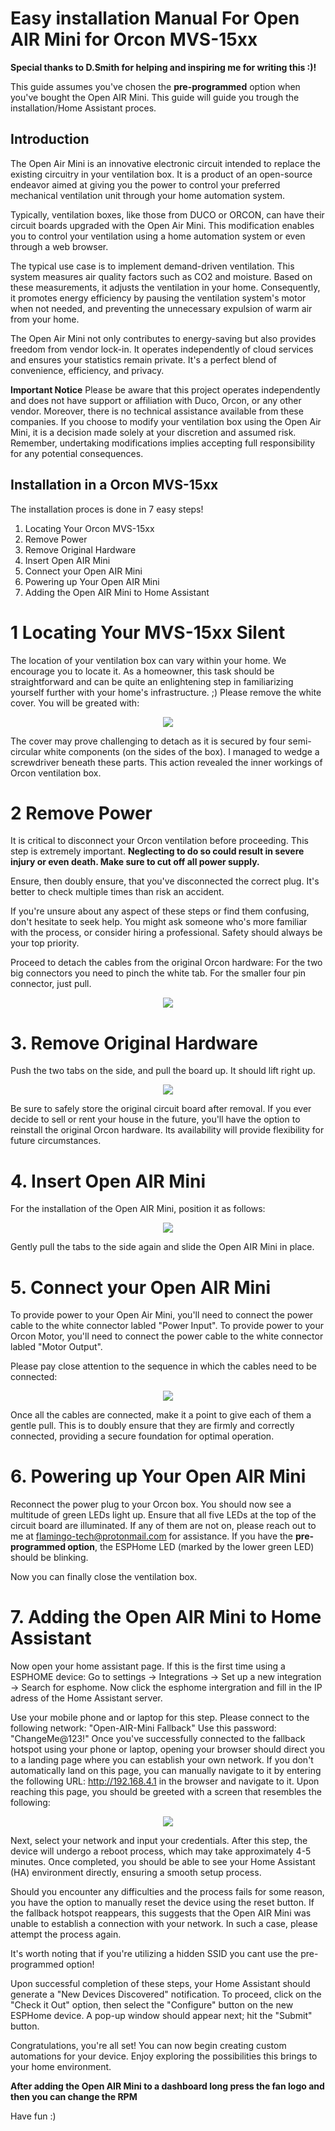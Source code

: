  # Easy installation Manual For Open AIR Mini for Orcon MVS-15xx

 **Special thanks to D.Smith for helping and inspiring me for writing this :)!**

 This guide assumes you've chosen the **pre-programmed** option when you've bought the Open AIR Mini. This guide will guide you trough the installation/Home Assistant proces.

 ## Introduction

The Open Air Mini is an innovative electronic circuit intended to replace the existing circuitry in your ventilation box. It is a product of an open-source endeavor aimed at giving you the power to control your preferred mechanical ventilation unit through your home automation system.

Typically, ventilation boxes, like those from DUCO or ORCON, can have their circuit boards upgraded with the Open Air Mini. This modification enables you to control your ventilation using a home automation system or even through a web browser.

The typical use case is to implement demand-driven ventilation. This system measures air quality factors such as CO2 and moisture. Based on these measurements, it adjusts the ventilation in your home. Consequently, it promotes energy efficiency by pausing the ventilation system's motor when not needed, and preventing the unnecessary expulsion of warm air from your home.

The Open Air Mini not only contributes to energy-saving but also provides freedom from vendor lock-in. It operates independently of cloud services and ensures your statistics remain private. It's a perfect blend of convenience, efficiency, and privacy.

**Important Notice**
Please be aware that this project operates independently and does not have support or affiliation with Duco, Orcon, or any other vendor. Moreover, there is no technical assistance available from these companies. If you choose to modify your ventilation box using the Open Air Mini, it is a decision made solely at your discretion and assumed risk. Remember, undertaking modifications implies accepting full responsibility for any potential consequences.


 ## Installation in a Orcon MVS-15xx

 The installation proces is done in 7 easy steps!

 1. Locating Your Orcon MVS-15xx
 2. Remove Power
 3. Remove Original Hardware
 4. Insert Open AIR Mini
 5. Connect your Open AIR Mini
 6. Powering up Your Open AIR Mini
 7. Adding the Open AIR Mini to Home Assistant

# 1 Locating Your MVS-15xx Silent

The location of your ventilation box can vary within your home. We encourage you to locate it. As a homeowner, this task should be straightforward and can be quite an enlightening step in familiarizing yourself further with your home's infrastructure. ;)
Please remove the white cover. You will be greated with:
<p align="center">
  <img src="https://github.com/Flamingo-tech/Open-AIR/blob/main/Open%20AIR%20Mini/Pictures/1_Orcon.jpg"/>
</p>

The cover may prove challenging to detach as it is secured by four semi-circular white components (on the sides of the box). I managed to wedge a screwdriver beneath these parts. This action revealed the inner workings of Orcon ventilation box.

# 2 Remove Power

It is critical to disconnect your Orcon ventilation before proceeding. This step is extremely important. **Neglecting to do so could result in severe injury or even death. Make sure to cut off all power supply.**

Ensure, then doubly ensure, that you've disconnected the correct plug. It's better to check multiple times than risk an accident.

If you're unsure about any aspect of these steps or find them confusing, don't hesitate to seek help. You might ask someone who's more familiar with the process, or consider hiring a professional. Safety should always be your top priority.

Proceed to detach the cables from the original Orcon hardware:
For the two big connectors you need to pinch the white tab. For the smaller four pin connector, just pull.
<p align="center">
  <img src="https://github.com/Flamingo-tech/Open-AIR/blob/main/Open%20AIR%20Mini/Pictures/2_Orcon.jpg"/>
</p>


# 3. Remove Original Hardware

Push the two tabs on the side, and pull the board up. It should lift right up.
<p align="center">
  <img src="https://github.com/Flamingo-tech/Open-AIR/blob/main/Open%20AIR%20Mini/Pictures/3_Orcon.jpg"/>
</p>


Be sure to safely store the original circuit board after removal. If you ever decide to sell or rent your house in the future, you'll have the option to reinstall the original Orcon hardware. Its availability will provide flexibility for future circumstances.

# 4. Insert Open AIR Mini

For the installation of the Open AIR Mini, position it as follows:
<p align="center">
  <img src="https://github.com/Flamingo-tech/Open-AIR/blob/main/Open%20AIR%20Mini/Pictures/4_Orcon.jpg"/>
</p>

Gently pull the tabs to the side again and slide the Open AIR Mini in place.

# 5. Connect your Open AIR Mini

To provide power to your Open Air Mini, you'll need to connect the power cable to the white connector labled "Power Input". 
To provide power to your Orcon Motor, you'll need to connect the power cable to the white connector labled "Motor Output". 

Please pay close attention to the sequence in which the cables need to be connected:
<p align="center">
  <img src="https://github.com/Flamingo-tech/Open-AIR/blob/main/Open%20AIR%20Mini/Pictures/5_Orcon.jpg"/>
</p>

Once all the cables are connected, make it a point to give each of them a gentle pull. This is to doubly ensure that they are firmly and correctly connected, providing a secure foundation for optimal operation.

# 6. Powering up Your Open AIR Mini

Reconnect the power plug to your Orcon box. You should now see a multitude of green LEDs light up.
Ensure that all five LEDs at the top of the circuit board are illuminated. If any of them are not on, please reach out to me at flamingo-tech@protonmail.com for assistance.
If you have the **pre-programmed option**, the ESPHome LED (marked by the lower green LED) should be blinking.

Now you can finally close the ventilation box.

# 7. Adding the Open AIR Mini to Home Assistant

Now open your home assistant page.
If this is the first time using a ESPHOME device:
Go to settings -> Integrations -> Set up a new integration -> Search for esphome.
Now click the esphome intergration and fill in the IP adress of the Home Assistant server. 

Use your mobile phone and or laptop for this step. Please connect to the following network: "Open-AIR-Mini Fallback"
Use this password: "ChangeMe@123!"
Once you've successfully connected to the fallback hotspot using your phone or laptop, opening your browser should direct you to a landing page where you can establish your own network.
If you don't automatically land on this page, you can manually navigate to it by entering the following URL: http://192.168.4.1 in the browser and navigate to it.
Upon reaching this page, you should be greeted with a screen that resembles the following:
<p align="center">
  <img src="https://github.com/Flamingo-tech/Open-AIR/blob/main/Open%20AIR%20Mini/Pictures/13.jpg"/>
</p>

Next, select your network and input your credentials. After this step, the device will undergo a reboot process, which may take approximately 4-5 minutes. Once completed, you should be able to see your Home Assistant (HA) environment directly, ensuring a smooth setup process.

Should you encounter any difficulties and the process fails for some reason, you have the option to manually reset the device using the reset button. If the fallback hotspot reappears, this suggests that the Open AIR Mini was unable to establish a connection with your network. In such a case, please attempt the process again.

It's worth noting that if you're utilizing a hidden SSID you cant use the pre-programmed option!


Upon successful completion of these steps, your Home Assistant should generate a "New Devices Discovered" notification. To proceed, click on the "Check it Out" option, then select the "Configure" button on the new ESPHome device. A pop-up window should appear next; hit the "Submit" button.

Congratulations, you're all set! You can now begin creating custom automations for your device. Enjoy exploring the possibilities this brings to your home environment.

**After adding the Open AIR Mini to a dashboard long press the fan logo and then you can change the RPM**

Have fun :)